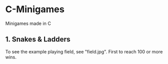 # C-Minigames
Minigames made in C

## 1. Snakes & Ladders
To see the example playing field, see "field.jpg".
First to reach 100 or more wins.
